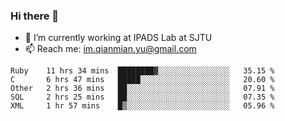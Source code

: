 ### Hi there 👋

- 🔭 I’m currently working at IPADS Lab at SJTU
- 📫 Reach me: im.qianmian.yu@gmail.com

<!--START_SECTION:waka-->
```text
Ruby    11 hrs 34 mins  ████████▓░░░░░░░░░░░░░░░░   35.15 % 
C       6 hrs 47 mins   █████░░░░░░░░░░░░░░░░░░░░   20.60 % 
Other   2 hrs 36 mins   ██░░░░░░░░░░░░░░░░░░░░░░░   07.91 % 
SQL     2 hrs 25 mins   ██░░░░░░░░░░░░░░░░░░░░░░░   07.35 % 
XML     1 hr 57 mins    █▒░░░░░░░░░░░░░░░░░░░░░░░   05.96 % 
```
<!--END_SECTION:waka-->

<!--
**yqmmm/yqmmm** is a ✨ _special_ ✨ repository because its `README.md` (this file) appears on your GitHub profile.

Here are some ideas to get you started:

- 🔭 I’m currently working on ...
- 🌱 I’m currently learning ...
- 👯 I’m looking to collaborate on ...
- 🤔 I’m looking for help with ...
- 💬 Ask me about ...
- 📫 How to reach me: ...
- 😄 Pronouns: ...
- ⚡ Fun fact: ...
-->
